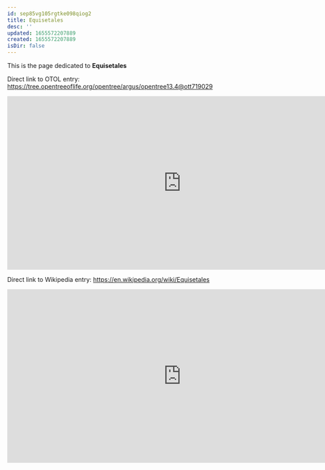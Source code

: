 ```yaml
---
id: sep85vg105rgtke098qiog2
title: Equisetales
desc: ''
updated: 1655572207889
created: 1655572207889
isDir: false
---
```

This is the page dedicated to **Equisetales**


Direct link to OTOL entry: https://tree.opentreeoflife.org/opentree/argus/opentree13.4@ott719029



<html>
    <body>
    <iframe src="https://tree.opentreeoflife.org/opentree/argus/opentree13.4@ott719029"
    width="800" height="400" frameborder="0" allowfullscreen> </iframe>
    </body>
</html>
    


Direct link to Wikipedia entry: https://en.wikipedia.org/wiki/Equisetales



<html>
    <body>
    <iframe src="https://en.wikipedia.org/wiki/Equisetales"
    width="800" height="400" frameborder="0" allowfullscreen> </iframe>
    </body>
</html>
    
